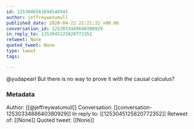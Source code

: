 ```yaml
---
id: 1253086563694546945
author: jeffreywatumull
published_date: 2020-04-22 22:21:32 +00:00
conversation_id: 1253033488640380929
in_reply_to: 1253045125820772352
retweet: None
quoted_tweet: None
type: tweet
tags:

---
```


@yudapearl But there is no way to prove it with the causal calculus?

### Metadata

Author: [[@jeffreywatumull]]
Conversation: [[conversation-1253033488640380929]]
In reply to: [[1253045125820772352]]
Retweet of: [[None]]
Quoted tweet: [[None]]
